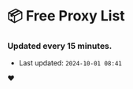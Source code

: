 # :package: Free Proxy List
### Updated every 15 minutes.

- Last updated: `2024-10-01 08:41`

:heart:
